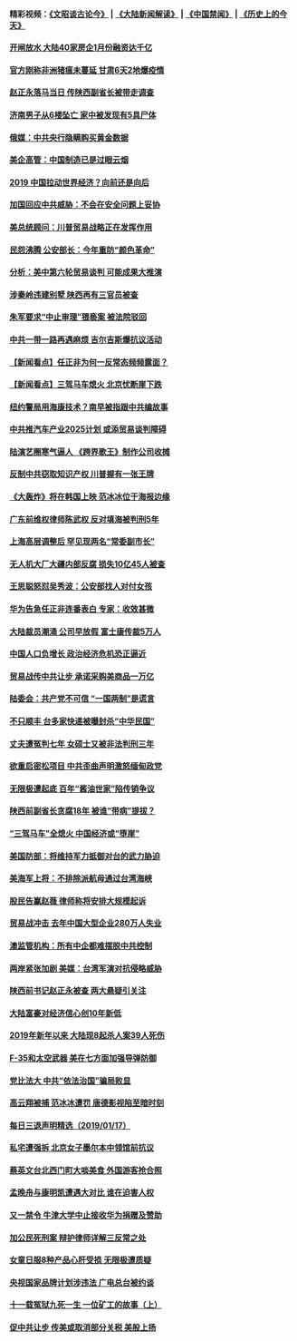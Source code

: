 #### 精彩视频：[《文昭谈古论今》](https://github.com/gfw-breaker/wenzhao/blob/master/README.md?t=01190630) | [《大陆新闻解读》](https://github.com/gfw-breaker/ntdtv-comedy/blob/master/README.md?t=01190630) | [《中国禁闻》](https://github.com/gfw-breaker/ntdtv-news/blob/master/README.md?t=01190630) | [《历史上的今天》](https://github.com/gfw-breaker/today-in-history/blob/master/README.md?t=01190630) 

#### [开闸放水 大陆40家房企1月份融资达千亿](../pages/nsc413/n10986591.md?t=01190630) 


#### [官方刚称非洲猪瘟未蔓延 甘肃6天2地爆疫情](../pages/nsc413/n10986461.md?t=01190630) 

#### [赵正永落马当日 传陕西副省长被带走调查](../pages/nsc413/n10986726.md?t=01190630) 

#### [济南男子从6楼坠亡 家中被发现有5具尸体](../pages/nsc413/n10986720.md?t=01190630) 

#### [俄媒：中共央行隐瞒购买黄金数据](../pages/nsc413/n10986524.md?t=01190630) 

#### [美企高管：中国制造已是过眼云烟](../pages/nsc413/n10986529.md?t=01190630) 

#### [2019 中国拉动世界经济？向前还是向后](../pages/nsc413/n10984514.md?t=01190630) 

#### [加国回应中共威胁：不会在安全问题上妥协](../pages/nsc413/n10986394.md?t=01190630) 

#### [美总统顾问：川普贸易战略正在发挥作用](../pages/nsc413/n10986320.md?t=01190630) 

#### [民怨沸腾 公安部长：今年重防“颜色革命”](../pages/nsc413/n10986275.md?t=01190630) 

#### [分析：美中第六轮贸易谈判 可能成果大推演](../pages/nsc413/n10986382.md?t=01190630) 

#### [涉秦岭违建别墅 陕西再有三官员被查](../pages/nsc413/n10986418.md?t=01190630) 

#### [朱军要求“中止审理”猥亵案 被法院驳回](../pages/nsc413/n10986325.md?t=01190630) 

#### [中共一带一路再遇麻烦 吉尔吉斯爆抗议活动](../pages/nsc413/n10986292.md?t=01190630) 

#### [【新闻看点】任正非为何一反常态频频露面？](../pages/nsc413/n10986037.md?t=01190630) 

#### [【新闻看点】三驾马车熄火 北京忧断崖下跌](../pages/nsc413/n10985700.md?t=01190630) 

#### [纽约警局用海康技术？南早被指跟中共编故事](../pages/nsc413/n10986039.md?t=01190630) 

#### [中共推汽车产业2025计划 或添贸易谈判障碍](../pages/nsc413/n10985839.md?t=01190630) 

#### [陆演艺圈寒气逼人 《跨界歌王》制作公司收摊](../pages/nsc413/n10986124.md?t=01190630) 

#### [反制中共窃取知识产权 川普握有一张王牌](../pages/nsc413/n10986046.md?t=01190630) 

#### [《大轰炸》将在韩国上映 范冰冰位于海报边缘](../pages/nsc413/n10985894.md?t=01190630) 

#### [广东前维权律师陈武权 反对填海被判刑5年](../pages/nsc413/n10986226.md?t=01190630) 

#### [上海高层调整后 罕见现两名“常委副市长”](../pages/nsc413/n10985934.md?t=01190630) 

#### [无人机大厂大疆内部反腐 损失10亿45人被查](../pages/nsc413/n10986148.md?t=01190630) 

#### [王思聪怒怼吴秀波：公安部找人对付女孩](../pages/nsc413/n10986117.md?t=01190630) 

#### [华为告急任正非连番表白 专家：收效甚微](../pages/nsc413/n10985868.md?t=01190630) 

#### [大陆裁员潮涌 公司早放假 富士康传裁5万人](../pages/nsc413/n10985994.md?t=01190630) 

#### [中国人口负增长 政治经济危机恐正逼近](../pages/nsc413/n10985692.md?t=01190630) 

#### [贸易战传中共让步 承诺采购美商品一万亿](../pages/nsc413/n10985900.md?t=01190630) 

#### [陆委会：共产党不可信 “一国两制”是谎言](../pages/nsc413/n10985432.md?t=01190630) 


#### [不只顺丰 台多家快递被曝封杀“中华民国”](../pages/nsc413/n10985496.md?t=01190630) 

#### [丈夫遭冤判七年 女硕士又被非法判刑三年](../pages/nsc413/n10985228.md?t=01190630) 

#### [欲重启密松项目 中共歪曲声明激怒缅甸政党](../pages/nsc413/n10985667.md?t=01190630) 

#### [无限极遭起底 百年“酱油世家”陷传销争议](../pages/nsc413/n10985221.md?t=01190630) 

#### [陕西前副省长贪腐18年 被谁“带病”提拔？](../pages/nsc413/n10985168.md?t=01190630) 

#### [“三驾马车”全熄火 中国经济或“堕崖”](../pages/nsc413/n10984390.md?t=01190630) 

#### [美国防部：将维持军力抵御对台的武力胁迫](../pages/nsc413/n10984862.md?t=01190630) 

#### [美海军上将：不排除派航母通过台湾海峡](../pages/nsc413/n10984943.md?t=01190630) 

#### [股民告赢赵薇 律师称将安排大规模起诉](../pages/nsc413/n10984509.md?t=01190630) 

#### [贸易战冲击 去年中国大型企业280万人失业](../pages/nsc413/n10984118.md?t=01190630) 

#### [澳监管机构：所有中企都难摆脱中共控制](../pages/nsc413/n10983591.md?t=01190630) 

#### [两岸紧张加剧 美媒：台湾军演对抗侵略威胁](../pages/nsc413/n10984788.md?t=01190630) 

#### [陕西前书记赵正永被查 两大悬疑引关注](../pages/nsc413/n10984037.md?t=01190630) 

#### [大陆富豪对经济信心创10年新低](../pages/nsc413/n10984247.md?t=01190630) 

#### [2019年新年以来 大陆现8起杀人案39人死伤](../pages/nsc413/n10984285.md?t=01190630) 

#### [F-35和太空武器 美在七方面加强导弹防御](../pages/nsc413/n10984126.md?t=01190630) 

#### [党比法大 中共“依法治国”骗局败显](../pages/nsc413/n10974732.md?t=01190630) 

#### [高云翔被捕 范冰冰遭罚 唐德影视陷至暗时刻](../pages/nsc413/n10980601.md?t=01190630) 

#### [每日三退声明精选（2019/01/17）](../pages/nsc413/n10984179.md?t=01190630) 

#### [私宅遭强拆 北京女子墨尔本中领馆前抗议](../pages/nsc413/n10983712.md?t=01190630) 

#### [蔡英文台北西门町大啖美食 外国游客抢合照](../pages/nsc413/n10983859.md?t=01190630) 

#### [孟晚舟与康明凯遭遇大对比 谁在迫害人权](../pages/nsc413/n10983804.md?t=01190630) 

#### [又一禁令 牛津大学中止接收华为捐赠及赞助](../pages/nsc413/n10983708.md?t=01190630) 

#### [加公民死刑案 辩护律师详解三反常之处](../pages/nsc413/n10983300.md?t=01190630) 

#### [女童日服8种产品心肝受损 无限极遭质疑](../pages/nsc413/n10982980.md?t=01190630) 

#### [央视国家品牌计划涉违法 广电总台被约谈](../pages/nsc413/n10983546.md?t=01190630) 

#### [十一载冤狱九死一生 一位矿工的故事（上）](../pages/nsc413/n10979863.md?t=01190630) 

#### [促中共让步 传美或取消部分关税 美股上扬](../pages/nsc413/n10983410.md?t=01190630) 

